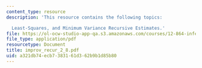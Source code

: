 ```yaml
---
content_type: resource
description: 'This resource contains the following topics:

  Least-Squares, and Minimum Variance Recursive Estimates.'
file: https://ol-ocw-studio-app-qa.s3.amazonaws.com/courses/12-864-inference-from-data-and-models-spring-2005/a321db74ecb7383161d362b9b1d85b80_improv_recur_2_8.pdf
file_type: application/pdf
resourcetype: Document
title: improv_recur_2_8.pdf
uid: a321db74-ecb7-3831-61d3-62b9b1d85b80
---
```

